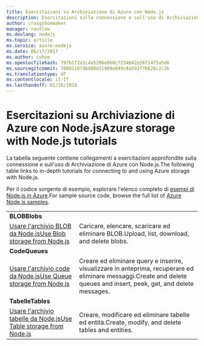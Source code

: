 ```yaml
---
title: Esercitazioni su Archiviazione di Azure con Node.js
description: Esercitazioni sulla connessione e sull'uso di Archiviazione di Azure con Node.js.
author: craigshoemaker
manager: routlaw
ms.devlang: nodejs
ms.topic: article
ms.service: azure-nodejs
ms.date: 06/17/2017
ms.author: cshoe
ms.openlocfilehash: 797b1f2a1c4a5206e6b0c7234642e26f14f5a5d6
ms.sourcegitcommit: 78001187db408d21909e949c8a592f76626c2c3b
ms.translationtype: HT
ms.contentlocale: it-IT
ms.lasthandoff: 01/26/2018
---
```

# <a name="azure-storage-with-nodejs-tutorials"></a><span data-ttu-id="58b6d-103">Esercitazioni su Archiviazione di Azure con Node.js</span><span class="sxs-lookup"><span data-stu-id="58b6d-103">Azure storage with Node.js tutorials</span></span>

<span data-ttu-id="58b6d-104">La tabella seguente contiene collegamenti a esercitazioni approfondite sulla connessione e sull'uso di Archiviazione di Azure con Node.js.</span><span class="sxs-lookup"><span data-stu-id="58b6d-104">The following table links to in-depth tutorials for connecting to and using Azure storage with Node.js.</span></span>

<span data-ttu-id="58b6d-105">Per il codice sorgente di esempio, esplorare l'elenco completo di [esempi di Node.js in Azure](https://azure.microsoft.com/resources/samples/?term=nodejs).</span><span class="sxs-lookup"><span data-stu-id="58b6d-105">For sample source code, browse the full list of [Azure Node.js samples](https://azure.microsoft.com/resources/samples/?term=nodejs).</span></span>

| | |
|---|---|
| <span data-ttu-id="58b6d-106">**BLOB**</span><span class="sxs-lookup"><span data-stu-id="58b6d-106">**Blobs**</span></span> ||
| [<span data-ttu-id="58b6d-107">Usare l'archivio BLOB da Node.js</span><span class="sxs-lookup"><span data-stu-id="58b6d-107">Use Blob storage from Node.js</span></span>](http://docs.microsoft.com/azure/storage/storage-nodejs-how-to-use-blob-storage?toc=/azure/node/toc.json&bc=/azure/node/toc.json) | <span data-ttu-id="58b6d-108">Caricare, elencare, scaricare ed eliminare BLOB.</span><span class="sxs-lookup"><span data-stu-id="58b6d-108">Upload, list, download, and delete blobs.</span></span> |
| <span data-ttu-id="58b6d-109">**Code**</span><span class="sxs-lookup"><span data-stu-id="58b6d-109">**Queues**</span></span> ||
| [<span data-ttu-id="58b6d-110">Usare l'archivio code da Node.js</span><span class="sxs-lookup"><span data-stu-id="58b6d-110">Use Queue storage from Node.js</span></span>](http://docs.microsoft.com/azure/storage/storage-nodejs-how-to-use-queues?toc=/azure/node/toc.json&bc=/azure/node/toc.json) | <span data-ttu-id="58b6d-111">Creare ed eliminare query e inserire, visualizzare in anteprima, recuperare ed eliminare messaggi.</span><span class="sxs-lookup"><span data-stu-id="58b6d-111">Create and delete queues and insert, peek, get, and delete messages.</span></span> |
| <span data-ttu-id="58b6d-112">**Tabelle**</span><span class="sxs-lookup"><span data-stu-id="58b6d-112">**Tables**</span></span> ||
| [<span data-ttu-id="58b6d-113">Usare l'archivio tabelle da Node.js</span><span class="sxs-lookup"><span data-stu-id="58b6d-113">Use Table storage from Node.js</span></span>](http://docs.microsoft.com/azure/storage/storage-nodejs-how-to-use-table-storage?toc=/azure/node/toc.json&bc=/azure/node/toc.json) | <span data-ttu-id="58b6d-114">Creare, modificare ed eliminare tabelle ed entità.</span><span class="sxs-lookup"><span data-stu-id="58b6d-114">Create, modify, and delete tables and entities.</span></span> |
